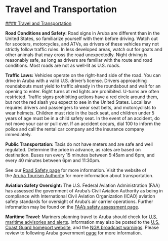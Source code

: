 # Travel and Transportation

[#### Travel and Transportation](javascript:void(0); "Travel and Transportation")

**Road Conditions and Safety:** Road signs in Aruba are different than in the United States, so familiarize yourself with them before driving. Watch out for scooters, motorcycles, and ATVs, as drivers of these vehicles may not strictly follow traffic rules. In less developed areas, watch out for goats and other animals that may cross the road unexpectedly. Night driving is reasonably safe, as long as drivers are familiar with the route and road conditions. Most roads are not as well-lit as U.S. roads.

**Traffic Laws:** Vehicles operate on the right-hand side of the road. You can drive in Aruba with a valid U.S. driver’s license. Drivers approaching roundabouts must yield to traffic already in the roundabout and wait for an opening to enter. Right turns at red lights are prohibited. U-turns are often restricted. Traffic signs prohibiting actions have a red circle around them, but not the red slash you expect to see in the United States. Local law requires drivers and passengers to wear seat belts, and motorcyclists to wear helmets. Children must ride in the back seat, and children under 5 years of age must be in a child safety seat. In the event of an accident, do not move your car or pull over. If an accident occurs, dial 100 to inform the police and call the rental car company and the insurance company immediately.

**Public Transportation:** Taxis do not have meters and are safe and well regulated. Determine the price in advance, as rates are based on destination. Buses run every 15 minutes between 5:45am and 6pm, and every 40 minutes between 6pm and 11:30pm.

See our [Road Safety page](http://travel.state.gov/content/passports/english/go/safety/road.html) for more information. Visit the website of the [Aruba Tourism Authority](http://www.aruba.com/) for more information about transportation.

**Aviation Safety Oversight:** The U.S. Federal Aviation Administration (FAA) has assessed the government of Aruba’s Civil Aviation Authority as being in compliance with International Civil Aviation Organization (ICAO) aviation safety standards for oversight of Aruba’s air carrier operations. Further information may be found on the [FAA’s safety assessment page](http://www.faa.gov/about/initiatives/iasa/).

**Maritime Travel:** Mariners planning travel to Aruba should check for [U.S. maritime advisories and alerts](http://www.marad.dot.gov/msci). Information may also be posted to the [U.S. Coast Guard homeport website](https://homeport.uscg.mil/), and the [NGA broadcast warnings](https://msi.nga.mil/NGAPortal/MSI.portal;jsessionid=ZH8vhpMLsRlhyYmGhsQmq712yBFWrSvYnnNWfPFbZHtddspH3KzQ!863626413!-1887722738?_nfpb=true&_st=&_pageLabel=msi_portal_page_63). Please review to following Aruba government [page](https://www.arubaports.com/main/international-yachts-and-sailing-vessels/) for more information.